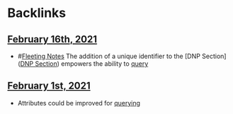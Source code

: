 
# Backlinks
## [February 16th, 2021](<February 16th, 2021.md>)
- #[Fleeting Notes](<Fleeting Notes.md>) The addition of a unique identifier to the [DNP Section]([DNP Section](<DNP Section.md>)) empowers the ability to [query]([querying](<querying.md>))

## [February 1st, 2021](<February 1st, 2021.md>)
- Attributes could be improved for [querying](<querying.md>)

